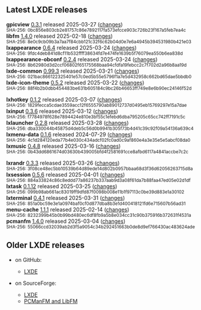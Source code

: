 ## Latest LXDE releases

**gpicview** [0.3.1](releases/gpicview-0.3.1.tar.xz) released 2025-03-27 ([changes](https://github.com/lxde/gpicview/commits/0.3.1))<br/><sup>SHA-256: 0bc856e803cb2e81757c86e7892117fa573efcce903c726b23f167a5feb7ea4c</sup><br/>
**libfm** [1.4.0](releases/libfm-1.4.0.tar.xz) released 2025-02-18 ([changes](https://github.com/lxde/libfm/commits/1.4.0))<br/><sup>SHA-256: 8e0c9cb09b3a7aa7f84cbb121c32f6c62b04d0e7e6a4945b394531980b421e03</sup><br/>
**lxappearance** [0.6.4](releases/lxappearance-0.6.4.tar.xz) released 2025-03-24 ([changes](https://github.com/lxde/lxappearance/commits/0.6.4))<br/><sup>SHA-256: 9fdc4deb841d8cf11b532ffff38634fd7e474fe1639b5f76079ea550b6ea838d</sup><br/>
**lxappearance-obconf** [0.2.4](releases/lxappearance-obconf-0.2.4.tar.xz) released 2025-03-24 ([changes](https://github.com/lxde/lxappearance-obconf/commits/0.2.4))<br/><sup>SHA-256: 8b62980d3d2ccf06802f65175568baa94cfdfa19febcc2c7f702d2a96b8aa19d</sup><br/>
**lxde-common** [0.99.3](releases/lxde-common-0.99.3.tar.xz) released 2025-03-21 ([changes](https://github.com/lxde/lxde-common/commits/0.99.3))<br/><sup>SHA-256: 021bac866122325401e57c0ed5b55e5796f1a7e5d432958c662bd65dae5bbdb0</sup><br/>
**lxde-icon-theme** [0.5.2](releases/lxde-icon-theme-0.5.2.tar.xz) released 2025-03-22 ([changes](https://github.com/lxde/lxde-icon-theme/commits/0.5.2))<br/><sup>SHA-256: 88f4b2b0dbb454483be631b605184c9bc26b46653ff749e8e6b90ec24146f52d</sup><br/>
<!-- lxdm -->
**lxhotkey** [0.1.2](releases/lxhotkey-0.1.2.tar.xz) released 2025-03-07 ([changes](https://github.com/lxde/lxhotkey/commits/0.1.2))<br/><sup>SHA-256: 1829fecca5cdae3559acc12f6555790ab89012737d0495eb15769297e15a7dae</sup><br/>
**lxinput** [0.3.6](releases/lxinput-0.3.6.tar.xz) released 2025-03-12 ([changes](https://github.com/lxde/lxinput/commits/0.3.6))<br/><sup>SHA-256: f7784978f628e7894424e810e3bf55c1efebd6dba795205c65cc742ff7191c5c</sup><br/>
**lxlauncher** [0.2.8](releases/lxlauncher-0.2.8.tar.xz) released 2025-03-28 ([changes](https://github.com/lxde/lxlauncher/commits/0.2.8))<br/><sup>SHA-256: dba330044b45875d4deb5c56d0b9941b305f73b4d41c39c92f09a54136a639c4</sup><br/>
**lxmenu-data** [0.1.6](releases/lxmenu-data-0.1.6.tar.xz) released 2024-07-29 ([changes](https://github.com/lxde/lxmenu-data/commits/0.1.6))<br/><sup>SHA-256: 4c1d284120eda77b4e030c434adcf02fc0ad0c9af860e4a3e35e5e5abcf08da0</sup><br/>
**lxmusic** [0.4.8](releases/lxmusic-0.4.8.tar.xz) released 2025-03-16 ([changes](https://github.com/lxde/lxmusic/commits/0.4.8))<br/><sup>SHA-256: 0b43dd6861674d03630b439005bfd4f2581691cce8afbd6117a4841accbe7c2c</sup><br/>
<!-- lxpanel -->
**lxrandr** [0.3.3](releases/lxrandr-0.3.3.tar.xz) released 2025-03-26 ([changes](https://github.com/lxde/lxrandr/commits/0.3.3))<br/><sup>SHA-256: 3f08ce48ec5bb10539b64d89ede14d802b0957bbaa68d3f36d62056263715d8a</sup><br/>
**lxsession** [0.5.6](releases/lxsession-0.5.6.tar.xz) released 2025-04-01 ([changes](https://github.com/lxde/lxsession/commits/0.5.6))<br/><sup>SHA-256: 884a33824c86c8eddd77a86237b337aab9d3a08f61da7b88faa47ed05e02d1df</sup><br/>
**lxtask** [0.1.12](releases/lxtask-0.1.12.tar.xz) released 2025-03-25 ([changes](https://github.com/lxde/lxtask/commits/0.1.12))<br/><sup>SHA-256: 099b98ab661ac83019ff9dfd87f0098b008e11b1f97113c0be39d883e1a30102</sup><br/>
**lxterminal** [0.4.1](releases/lxterminal-0.4.1.tar.xz) released 2025-03-31 ([changes](https://github.com/lxde/lxterminal/commits/0.4.1))<br/><sup>SHA-256: 851a0bc59e3e1a0974baf0cf0d877dba8b3e1d400418121fd6e715607b56ad31</sup><br/>
**menu-cache** [1.1.1](releases/menu-cache-1.1.1.tar.xz) released 2025-02-14 ([changes](https://github.com/lxde/menu-cache/commits/1.1.1))<br/><sup>SHA-256: 8232399b45b0b99bd480ec6df8fb9a5b8e034cc31c90b375916b372631f4531a</sup><br/>
**pcmanfm** [1.4.0](releases/pcmanfm-1.4.0.tar.xz) released 2025-03-04 ([changes](https://github.com/lxde/pcmanfm/commits/1.4.0))<br/><sup>SHA-256: 55066ccd32039ab2d3f5a9054c34b292451663b0de8d9ef766430ac483624ade</sup><br/>


## Older LXDE releases

- on GitHub:
  - [LXDE](releases/)

- on SourceForge:
  - [LXDE](https://sourceforge.net/projects/lxde/files/)
  - [PCManFM and LibFM](https://sourceforge.net/projects/pcmanfm/files/)
